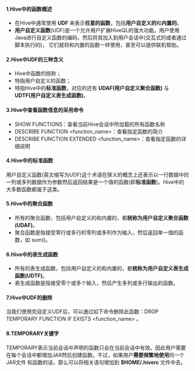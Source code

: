 #### 1.Hive中的函数概述
* 在Hive中通常使用 **UDF** 来表示**任意的函数**，包括**用户自定义的**和**内置的**。
* **用户自定义函数**(UDF)是一个允许用户扩展HiveQL的强大功能。用户使用Java进行自定义函数的编码，然后将其加入到用户会话中(交互式的或者通过脚本执行的)，
它们就将和内置的函数一样使用，甚至可以提供联机帮助。

#### 2.Hive中UDF的三种含义
* Hive中函数的统称；
* 特指用户自定义的函数；
* 特指Hive中的**标准函数**，对应的还有 **UDAF(用户自定义聚合函数)** 与 **UDTF(用户自定义表生成函数)**。

#### 3.Hive中查看函数信息的采用命令
* SHOW FUNCTIONS：查看当前Hive会话中所加载的所有函数名称
* DESCRIBE FUNCTION <function_name>：查看指定函数的简介
* DESCRIBE FUNCTION EXTENDED <function_name>：查看指定函数的详细说明

#### 4.Hive中的标准函数
用户自定义函数(英文缩写为UDF)这个术语在狭义的概念上还表示以一行数据中的一列或多列数据作为参数然后返回结果是一个值的函数(即**标准函数**)。Hive中的
大多数函数都属于这类。

#### 5.Hive中的聚合函数
* 所有的聚合函数，包括用户自定义的和内置的，都**统称为用户自定义聚合函数(UDAF)**。
* 聚合函数是指接受零行或多行的零列或多列作为输入，然后返回单一值的函数，如 sum()。

#### 6.Hive中的表生成函数
* 所有的表生成函数，包括用户自定义的和内置的，都**统称为用户自定义表生成函数(UDTF)**。
* 表生成函数是指接受零个或多个输入，然后产生多列或多行输出的函数。

#### 7.Hive中UDF的删除
当我们使用完自定义UDF后，可以通过如下命令删除此函数：DROP TEMPORARY FUNCTION IF EXISTS <function_name> 。

#### 8.TEMPORARY关键字
TEMPORARY表示当前会话中声明的函数只会在当前会话中有效。因此用户需要在每个会话中都增加JAR然后创建函数。不过，如果用户**需要频繁地使用**同一个JAR文件
和函数的话，那么可以将相关语句增加到 **$HOME/.hiverc** 文件中去。

